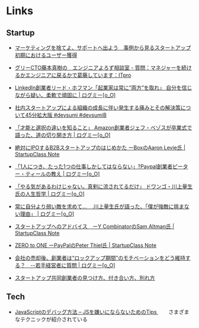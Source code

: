 # Links

## Startup

* [マーケティングを捨てよ、サポートへ出よう　事例から見るスタートアップ初期におけるユーザー獲得](http://www.slideshare.net/takaumada/throw-away-your-marketing-rally-in-the-sales-and-customer-support)
* [グリーCTO藤本真樹の　エンジニアよろず相談室 - 質問：マネジャーを続けるかエンジニアに戻るかで葛藤しています：ITpro](http://itpro.nikkeibp.co.jp/atcl/column/14/090100052/022500013/)
* [LinkedIn創業者リード・ホフマン「起業家は常に“両方”を取れ」 自分を信じながら疑い、柔軟で頑固に | ログミー[o_O]](http://logmi.jp/36553)
* [社内スタートアップによる組織の成長に伴い発生する痛みとその解決策について45分拡大版 #devsumi #devsumiB](http://www.slideshare.net/i2key/45-developers-summit-2015-devsumi-devsumib)
* [「才能と選択の違いを知ること」 Amazon創業者ジェフ・ベゾスが卒業式で語った、道の切り開き方 | ログミー[o_O]](http://logmi.jp/6726)
* [絶対にIPOするB2Bスタートアップのはじめかた ーBoxのAaron Levie氏 | StartupClass Note](http://ycschool.jp/yc12/)
* [「1人につき、たった1つの仕事しかしてはならない」?Paypal創業者ピーター・ティールの教え | ログミー[o_O]](http://logmi.jp/39767)

* [「やる気があるわけじゃない。真剣に流されてるだけ」 ドワンゴ・川上量生氏の人生哲学 | ログミー[o_O]](http://logmi.jp/39053)
* [常に自分より弱い敵を求めて…　 川上量生氏が語った、「僕が強敵に挑まない理由」 | ログミー[o_O]](http://logmi.jp/39055)

* [スタートアップへのアドバイス　ーY CombinatorのSam Altman氏 | StartupClass Note](http://ycschool.jp/startupadvice/)

* [ZERO to ONE ーPayPalのPeter Thiel氏 | StartupClass Note](http://ycschool.jp/zerotoone/)

* [会社の売却後、創業者は“ロックアップ期間”のモチベーションをどう維持する？　--若手経営者に質問 | ログミー[o_O]](http://logmi.jp/40491)

* [スタートアップ共同創業者の見つけ方、付き合い方、別れ方](http://www.slideshare.net/takaumada/how-to-find-your-best-cofounder)

## Tech

* [JavaScriptのデバッグ方法 – JSを嫌いにならないためのTips ](http://postd.cc/how-to-not-hate-javascript-tips-from-the-frontline/) 　　さまざまなテクニックが紹介されている
